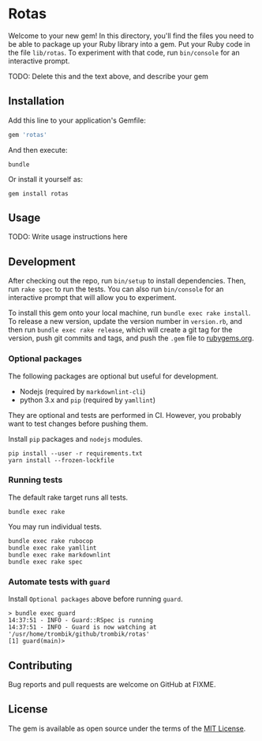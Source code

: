 # Rotas

Welcome to your new gem! In this directory, you'll find the files you need to
be able to package up your Ruby library into a gem. Put your Ruby code in the
file `lib/rotas`. To experiment with that code, run `bin/console` for an
interactive prompt.

TODO: Delete this and the text above, and describe your gem

## Installation

Add this line to your application's Gemfile:

```ruby
gem 'rotas'
```

And then execute:

```console
bundle
```

Or install it yourself as:

```console
gem install rotas
```

## Usage

TODO: Write usage instructions here

## Development

After checking out the repo, run `bin/setup` to install dependencies. Then,
run `rake spec` to run the tests. You can also run `bin/console` for an
interactive prompt that will allow you to experiment.

To install this gem onto your local machine, run `bundle exec rake install`.
To release a new version, update the version number in `version.rb`, and then
run `bundle exec rake release`, which will create a git tag for the version,
push git commits and tags, and push the `.gem` file to
[rubygems.org](https://rubygems.org).

### Optional packages

The following packages are optional but useful for development.

* Nodejs (required by `markdownlint-cli`)
* python 3.x and `pip` (required by `yamllint`)

They are optional and tests are performed in CI. However, you probably want to
test changes before pushing them.

Install `pip` packages and `nodejs` modules.

```console
pip install --user -r requirements.txt
yarn install --frozen-lockfile
```

### Running tests

The default rake target runs all tests.

```console
bundle exec rake
```

You may run individual tests.

```console
bundle exec rake rubocop
bundle exec rake yamllint
bundle exec rake markdownlint
bundle exec rake spec
```

### Automate tests with `guard`

Install `Optional packages` above before running `guard`.

```console
> bundle exec guard
14:37:51 - INFO - Guard::RSpec is running
14:37:51 - INFO - Guard is now watching at '/usr/home/trombik/github/trombik/rotas'
[1] guard(main)>
```

## Contributing

Bug reports and pull requests are welcome on GitHub at FIXME.

## License

The gem is available as open source under the terms of the
[MIT License](https://opensource.org/licenses/MIT).
